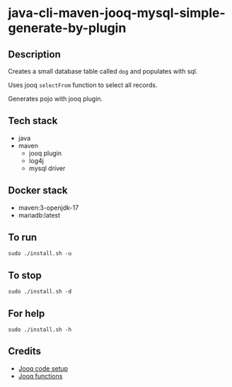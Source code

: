 # java-cli-maven-jooq-mysql-simple-generate-by-plugin

## Description
Creates a small database table
called `dog` and populates with sql.

Uses jooq `selectFrom` function to select
all records.

Generates pojo with jooq plugin.

## Tech stack
- java
- maven
  - jooq plugin
  - log4j
  - mysql driver

## Docker stack
- maven:3-openjdk-17
- mariadb:latest

## To run
`sudo ./install.sh -u`

## To stop
`sudo ./install.sh -d`

## For help
`sudo ./install.sh -h`

## Credits
- [Jooq code setup](https://github.com/eugenp/tutorials/tree/master/persistence-modules/jooq)
- [Jooq functions](https://www.javacodegeeks.com/2015/09/work-with-the-jooq-dsl.html)
